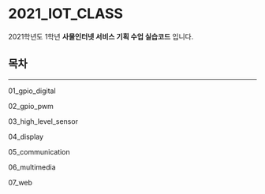 # 2021_IOT_CLASS
2021학년도 1학년 **사물인터넷 서비스 기획 수업 실습코드** 입니다.

## 목차
---
01_gpio_digital

02_gpio_pwm

03_high_level_sensor

04_display

05_communication

06_multimedia

07_web
